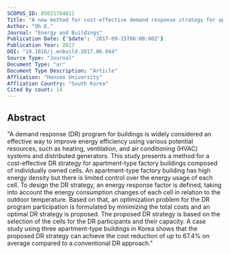 ```yaml
---
SCOPUS_ID: 85021704811
Title: "A new method for cost-effective demand response strategy for apartment-type factory buildings"
Author: "Oh E."
Journal: "Energy and Buildings"
Publication Date: {'$date': '2017-09-15T00:00:00Z'}
Publication Year: 2017
DOI: "10.1016/j.enbuild.2017.06.044"
Source Type: "Journal"
Document Type: "ar"
Document Type Description: "Article"
Affliation: "Hanseo University"
Affliation Country: "South Korea"
Cited by count: 14
---
```


## Abstract
"A demand response (DR) program for buildings is widely considered an effective way to improve energy efficiency using various potential resources, such as heating, ventilation, and air conditioning (HVAC) systems and distributed generators. This study presents a method for a cost-effective DR strategy for apartment-type factory buildings composed of individually owned cells. An apartment-type factory building has high energy density but there is limited control over the energy usage of each cell. To design the DR strategy, an energy response factor is defined, taking into account the energy consumption changes of each cell in relation to the outdoor temperature. Based on that, an optimization problem for the DR program participation is formulated by minimizing the total costs and an optimal DR strategy is proposed. The proposed DR strategy is based on the selection of the cells for the DR participants and their capacity. A case study using three apartment-type buildings in Korea shows that the proposed DR strategy can achieve the cost reduction of up to 67.4% on average compared to a conventional DR approach."

